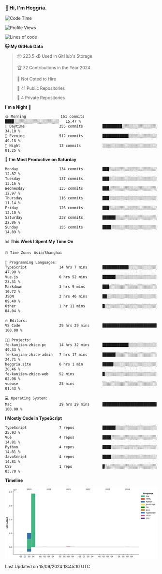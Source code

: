 ### 👋 Hi, I'm Heggria.

<!--START_SECTION:waka-->
![Code Time](http://img.shields.io/badge/Code%20Time-642%20hrs%2019%20mins-blue)

![Profile Views](http://img.shields.io/badge/Profile%20Views-12-blue)

![Lines of code](https://img.shields.io/badge/From%20Hello%20World%20I%27ve%20Written-24.8%20million%20lines%20of%20code-blue)

**🐱 My GitHub Data** 

> 📦 223.5 kB Used in GitHub's Storage 
 > 
> 🏆 72 Contributions in the Year 2024
 > 
> 🚫 Not Opted to Hire
 > 
> 📜 41 Public Repositories 
 > 
> 🔑 4 Private Repositories 
 > 
**I'm a Night 🦉** 

```text
🌞 Morning                161 commits         ████░░░░░░░░░░░░░░░░░░░░░   15.47 % 
🌆 Daytime                355 commits         █████████░░░░░░░░░░░░░░░░   34.10 % 
🌃 Evening                512 commits         ████████████░░░░░░░░░░░░░   49.18 % 
🌙 Night                  13 commits          ░░░░░░░░░░░░░░░░░░░░░░░░░   01.25 % 
```
📅 **I'm Most Productive on Saturday** 

```text
Monday                   134 commits         ███░░░░░░░░░░░░░░░░░░░░░░   12.87 % 
Tuesday                  137 commits         ███░░░░░░░░░░░░░░░░░░░░░░   13.16 % 
Wednesday                135 commits         ███░░░░░░░░░░░░░░░░░░░░░░   12.97 % 
Thursday                 116 commits         ███░░░░░░░░░░░░░░░░░░░░░░   11.14 % 
Friday                   126 commits         ███░░░░░░░░░░░░░░░░░░░░░░   12.10 % 
Saturday                 238 commits         ██████░░░░░░░░░░░░░░░░░░░   22.86 % 
Sunday                   155 commits         ████░░░░░░░░░░░░░░░░░░░░░   14.89 % 
```


📊 **This Week I Spent My Time On** 

```text
🕑︎ Time Zone: Asia/Shanghai

💬 Programming Languages: 
TypeScript               14 hrs 7 mins       ████████████░░░░░░░░░░░░░   47.90 % 
Vue.js                   6 hrs 52 mins       ██████░░░░░░░░░░░░░░░░░░░   23.31 % 
Markdown                 3 hrs 9 mins        ███░░░░░░░░░░░░░░░░░░░░░░   10.72 % 
JSON                     2 hrs 46 mins       ██░░░░░░░░░░░░░░░░░░░░░░░   09.40 % 
Other                    1 hr 11 mins        █░░░░░░░░░░░░░░░░░░░░░░░░   04.04 % 

🔥 Editors: 
VS Code                  29 hrs 29 mins      █████████████████████████   100.00 % 

🐱‍💻 Projects: 
fe-kanjian-zhice-pc      14 hrs 32 mins      ████████████░░░░░░░░░░░░░   49.33 % 
fe-kanjian-zhice-admin   7 hrs 17 mins       ██████░░░░░░░░░░░░░░░░░░░   24.71 % 
heggria.site             6 hrs 1 min         █████░░░░░░░░░░░░░░░░░░░░   20.46 % 
fe-kanjian-zhice-web     52 mins             █░░░░░░░░░░░░░░░░░░░░░░░░   02.98 % 
vueuse                   25 mins             ░░░░░░░░░░░░░░░░░░░░░░░░░   01.43 % 

💻 Operating System: 
Mac                      29 hrs 29 mins      █████████████████████████   100.00 % 
```

**I Mostly Code in TypeScript** 

```text
TypeScript               7 repos             ██████░░░░░░░░░░░░░░░░░░░   25.93 % 
Vue                      4 repos             ████░░░░░░░░░░░░░░░░░░░░░   14.81 % 
Python                   4 repos             ████░░░░░░░░░░░░░░░░░░░░░   14.81 % 
JavaScript               4 repos             ████░░░░░░░░░░░░░░░░░░░░░   14.81 % 
CSS                      1 repo              █░░░░░░░░░░░░░░░░░░░░░░░░   03.70 % 
```



**Timeline**

![Lines of Code chart](https://raw.githubusercontent.com/Heggria/Heggria/main/assets/bar_graph.png)


 Last Updated on 15/09/2024 18:45:10 UTC
<!--END_SECTION:waka-->
